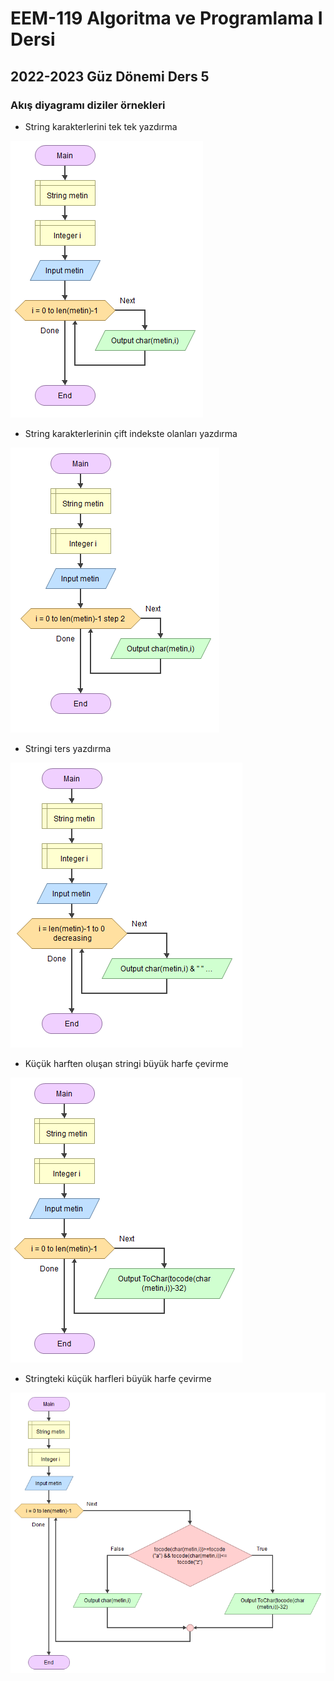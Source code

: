 # EEM-119 Algoritma ve Programlama I Dersi

## 2022-2023 Güz Dönemi Ders 5

### Akış diyagramı diziler örnekleri

- String karakterlerini tek tek yazdırma

![image](files/05/1.png)

- String karakterlerinin çift indekste olanları yazdırma

![image](files/05/2.png)


- Stringi ters yazdırma

![image](files/05/3.png)


<!-- - aciklama

![image](files/05/4.png) -->


- Küçük harften oluşan stringi büyük harfe çevirme

![image](files/05/5.png)


- Stringteki küçük harfleri büyük harfe çevirme

![image](files/05/6.png)


